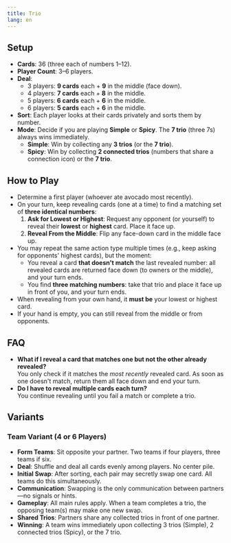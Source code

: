 ```yaml
---
title: Trio
lang: en
---
```


## Setup

- **Cards**: 36 (three each of numbers 1–12).
- **Player Count**: 3–6 players.
- **Deal**:
    - 3 players: **9 cards** each + **9** in the middle (face down).
    - 4 players: **7 cards** each + **8** in the middle.
    - 5 players: **6 cards** each + **6** in the middle.
    - 6 players: **5 cards** each + **6** in the middle.
- **Sort**: Each player looks at their cards privately and sorts them by number.
- **Mode**: Decide if you are playing **Simple** or **Spicy**. The **7 trio** (three 7s) always wins immediately.
    - **Simple**: Win by collecting any **3 trios** (or the **7 trio**).
    - **Spicy**: Win by collecting **2 connected trios** (numbers that share a connection icon) or the **7 trio**.

## How to Play

- Determine a first player (whoever ate avocado most recently).
- On your turn, keep revealing cards (one at a time) to find a matching set of **three identical numbers**:
    1. **Ask for Lowest or Highest**: Request any opponent (or yourself) to reveal their **lowest** or **highest** card. Place it face up.
    2. **Reveal From the Middle**: Flip any face-down card in the middle face up.
- You may repeat the same action type multiple times (e.g., keep asking for opponents' highest cards), but the moment:
    - You reveal a card **that doesn't match** the last revealed number: all revealed cards are returned face down (to owners or the middle), and your turn ends.
    - You find **three matching numbers**: take that trio and place it face up in front of you, and your turn ends.
- When revealing from your own hand, it **must be** your lowest or highest card.
- If your hand is empty, you can still reveal from the middle or from opponents.

## FAQ

- **What if I reveal a card that matches one but not the other already revealed?**  
  You only check if it matches the *most recently* revealed card. As soon as one doesn't match, return them all face down and end your turn.
- **Do I have to reveal multiple cards each turn?**  
  You continue revealing until you fail a match or complete a trio.

## Variants

### Team Variant (4 or 6 Players)

- **Form Teams**: Sit opposite your partner. Two teams if four players, three teams if six.
- **Deal**: Shuffle and deal all cards evenly among players. No center pile.
- **Initial Swap**: After sorting, each pair may secretly swap one card. All teams do this simultaneously.
- **Communication**: Swapping is the only communication between partners—no signals or hints.
- **Gameplay**: All main rules apply. When a team completes a trio, the opposing team(s) may make one new swap.
- **Shared Trios**: Partners share any collected trios in front of one partner.
- **Winning**: A team wins immediately upon collecting 3 trios (Simple), 2 connected trios (Spicy), or the 7 trio.

